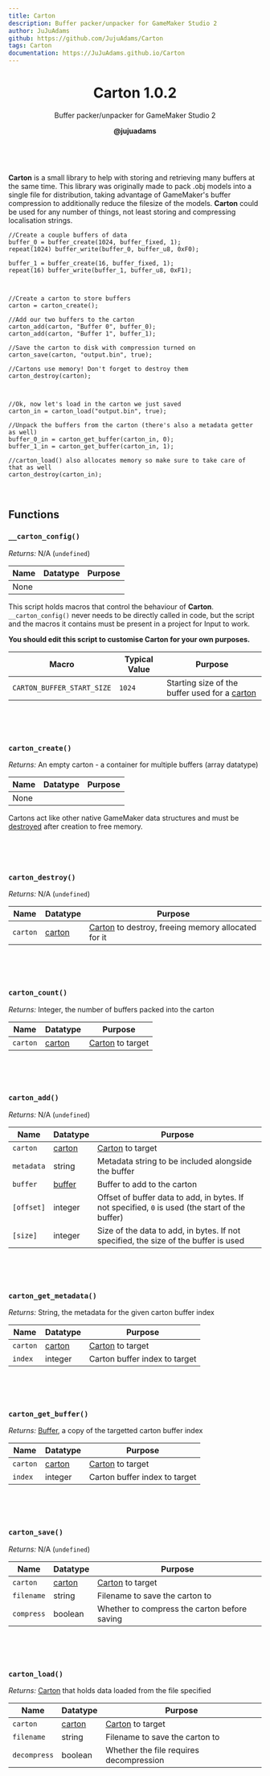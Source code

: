 ```yaml
---
title: Carton
description: Buffer packer/unpacker for GameMaker Studio 2
author: JuJuAdams
github: https://github.com/JujuAdams/Carton
tags: Carton
documentation: https://JuJuAdams.github.io/Carton
---
```

<h1 align="center">Carton 1.0.2</h1>

<p align="center">Buffer packer/unpacker for GameMaker Studio 2</p>

<p align="center"><b>@jujuadams</b></p>

&nbsp;

&nbsp;

**Carton** is a small library to help with storing and retrieving many buffers at the same time. This library was originally made to pack .obj models into a single file for distribution, taking advantage of GameMaker's buffer compression to additionally reduce the filesize of the models. **Carton** could be used for any number of things, not least storing and compressing localisation strings.

```GML
//Create a couple buffers of data
buffer_0 = buffer_create(1024, buffer_fixed, 1);
repeat(1024) buffer_write(buffer_0, buffer_u8, 0xF0);

buffer_1 = buffer_create(16, buffer_fixed, 1);
repeat(16) buffer_write(buffer_1, buffer_u8, 0xF1);



//Create a carton to store buffers
carton = carton_create();

//Add our two buffers to the carton
carton_add(carton, "Buffer 0", buffer_0);
carton_add(carton, "Buffer 1", buffer_1);

//Save the carton to disk with compression turned on
carton_save(carton, "output.bin", true);

//Cartons use memory! Don't forget to destroy them
carton_destroy(carton);



//Ok, now let's load in the carton we just saved
carton_in = carton_load("output.bin", true);

//Unpack the buffers from the carton (there's also a metadata getter as well)
buffer_0_in = carton_get_buffer(carton_in, 0);
buffer_1_in = carton_get_buffer(carton_in, 1);

//carton_load() also allocates memory so make sure to take care of that as well
carton_destroy(carton_in);
```

&nbsp;

## Functions

### `__carton_config()`

*Returns:* N/A (`undefined`)

|Name|Datatype|Purpose|
|----|--------|-------|
|None|        |       |

This script holds macros that control the behaviour of **Carton**. `__carton_config()` never needs to be directly called in code, but the script and the macros it contains must be present in a project for Input to work.

**You should edit this script to customise Carton for your own purposes.**

|Macro                        |Typical Value|Purpose                                                                 |
|-----------------------------|-------------|------------------------------------------------------------------------|
|`CARTON_BUFFER_START_SIZE`   |`1024`       |Starting size of the buffer used for a [carton]()|

&nbsp;

&nbsp;

### `carton_create()`

*Returns:* An empty carton - a container for multiple buffers (array datatype)

|Name|Datatype|Purpose|
|----|--------|-------|
|None|        |       |

Cartons act like other native GameMaker data structures and must be [destroyed]() after creation to free memory.

&nbsp;

&nbsp;

### `carton_destroy()`

*Returns:* N/A (`undefined`)

|Name    |Datatype                         |Purpose                                                                      |
|--------|---------------------------------|-----------------------------------------------------------------------------|
|`carton`|[carton]()|[Carton]() to destroy, freeing memory allocated for it|

&nbsp;

&nbsp;

### `carton_count()`

*Returns:* Integer, the number of buffers packed into the carton

|Name    |Datatype                         |Purpose                                    |
|--------|---------------------------------|-------------------------------------------|
|`carton`|[carton]()|[Carton]() to target|

&nbsp;

&nbsp;

### `carton_add()`

*Returns:* N/A (`undefined`)

|Name      |Datatype                         |Purpose                                            |
|----------|---------------------------------|---------------------------------------------------|
|`carton`  |[carton]()|[Carton]() to target        |
|`metadata`|string                           |Metadata string to be included alongside the buffer|
|`buffer`  |[buffer](https://docs2.yoyogames.com/source/_build/1_overview/3_additional_information/using_buffers.html)|Buffer to add to the carton|
|`[offset]`|integer                          |Offset of buffer data to add, in bytes. If not specified, `0` is used (the start of the buffer)|
|`[size]`  |integer                          |Size of the data to add, in bytes. If not specified, the size of the buffer is used|

&nbsp;

&nbsp;

### `carton_get_metadata()`

*Returns:* String, the metadata for the given carton buffer index

|Name    |Datatype                         |Purpose                                    |
|--------|---------------------------------|-------------------------------------------|
|`carton`|[carton]()|[Carton]() to target|
|`index` |integer                          |Carton buffer index to target              |

&nbsp;

&nbsp;

### `carton_get_buffer()`

*Returns:* [Buffer](https://docs2.yoyogames.com/source/_build/1_overview/3_additional_information/using_buffers.html), a copy of the targetted carton buffer index

|Name    |Datatype                         |Purpose                                    |
|--------|---------------------------------|-------------------------------------------|
|`carton`|[carton]()|[Carton]() to target|
|`index` |integer                          |Carton buffer index to target              |

&nbsp;

&nbsp;

### `carton_save()`

*Returns:* N/A (`undefined`)

|Name      |Datatype                         |Purpose                                     |
|----------|---------------------------------|--------------------------------------------|
|`carton`  |[carton]()|[Carton]() to target |
|`filename`|string                           |Filename to save the carton to              |
|`compress`|boolean                          |Whether to compress the carton before saving|

&nbsp;

&nbsp;

### `carton_load()`

*Returns:* [Carton]() that holds data loaded from the file specified

|Name        |Datatype                         |Purpose                                     |
|------------|---------------------------------|--------------------------------------------|
|`carton`    |[carton]()|[Carton]() to target |
|`filename`  |string                           |Filename to save the carton to              |
|`decompress`|boolean                          |Whether the file requires decompression     |


    